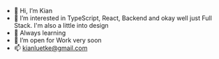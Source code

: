 - 👋 Hi, I’m Kian
- 👀 I’m interested in TypeScript, React, Backend and okay well just Full Stack. I'm also a little into design  
- 🌱 Always learning
- 💞️ I’m open for Work very soon 
- 📫 kianluetke@gmail.com

<!---
kian1991/kian1991 is a ✨ special ✨ repository because its `README.md` (this file) appears on your GitHub profile.
You can click the Preview link to take a look at your changes.
--->
